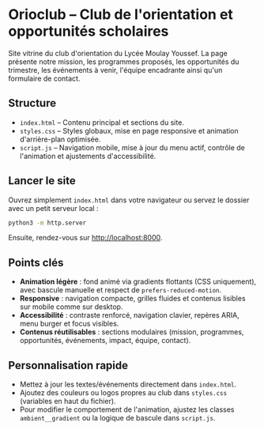 # Orioclub – Club de l'orientation et opportunités scholaires

Site vitrine du club d'orientation du Lycée Moulay Youssef. La page présente notre mission, les programmes proposés, les opportunités du trimestre, les événements à venir, l'équipe encadrante ainsi qu'un formulaire de contact.

## Structure

- `index.html` – Contenu principal et sections du site.
- `styles.css` – Styles globaux, mise en page responsive et animation d'arrière-plan optimisée.
- `script.js` – Navigation mobile, mise à jour du menu actif, contrôle de l'animation et ajustements d'accessibilité.

## Lancer le site

Ouvrez simplement `index.html` dans votre navigateur ou servez le dossier avec un petit serveur local :

```bash
python3 -m http.server
```

Ensuite, rendez-vous sur <http://localhost:8000>.

## Points clés

- **Animation légère** : fond animé via gradients flottants (CSS uniquement), avec bascule manuelle et respect de `prefers-reduced-motion`.
- **Responsive** : navigation compacte, grilles fluides et contenus lisibles sur mobile comme sur desktop.
- **Accessibilité** : contraste renforcé, navigation clavier, repères ARIA, menu burger et focus visibles.
- **Contenus réutilisables** : sections modulaires (mission, programmes, opportunités, événements, impact, équipe, contact).

## Personnalisation rapide

- Mettez à jour les textes/événements directement dans `index.html`.
- Ajoutez des couleurs ou logos propres au club dans `styles.css` (variables en haut du fichier).
- Pour modifier le comportement de l'animation, ajustez les classes `ambient__gradient` ou la logique de bascule dans `script.js`.

